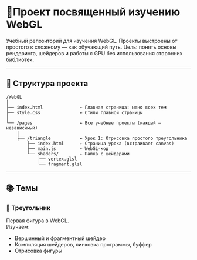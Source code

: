 # 🎨Проект посвященный изучению WebGL

Учебный репозиторий для изучения WebGL.
Проекты выстроены от простого к сложному — как обучающий путь. 
Цель: понять основы рендеринга, шейдеров и работы с GPU без использования сторонних библиотек.

---

## 📁 Структура проекта
```
/WebGL
│
├── index.html              ← Главная страница: меню всех тем
├── style.css               ← Стили главной страницы
│
└── /pages                  ← Все учебные проекты (каждый — независимый)
    │
    ├── /triangle           ← Урок 1: Отрисовка простого треугольника
        ├── index.html      ← Страница урока (встраивает canvas)
        ├── main.js         ← WebGL-код
        └── shaders/        ← Папка с шейдерами
            ├── vertex.glsl
            └── fragment.glsl
```
---

## 📚 Темы

### 🔺 Треугольник
Первая фигура в WebGL.  
Изучаем:
- Вершинный и фрагментный шейдер
- Компиляция шейдеров, линковка программы, буффер
- Отрисовка фигуры
